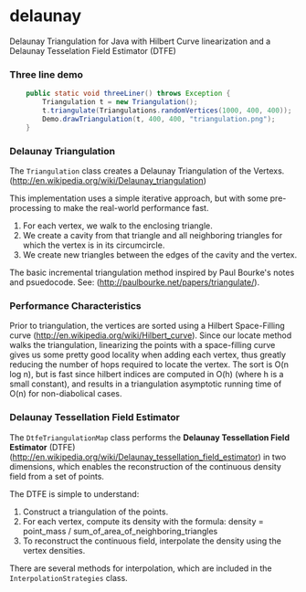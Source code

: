 delaunay
========

Delaunay Triangulation for Java with Hilbert Curve linearization and a Delaunay Tesselation Field Estimator (DTFE)

### Three line demo ###
```Java
	public static void threeLiner() throws Exception {
		Triangulation t = new Triangulation();
		t.triangulate(Triangulations.randomVertices(1000, 400, 400));
		Demo.drawTriangulation(t, 400, 400, "triangulation.png");
	}
```

### Delaunay Triangulation ###
The `Triangulation` class creates a Delaunay Triangulation of the Vertexs. (http://en.wikipedia.org/wiki/Delaunay_triangulation)

This implementation uses a simple iterative approach, but with some pre-processing
 to make the real-world performance fast.

1. For each vertex, we walk to the enclosing triangle.
2. We create a cavity from that triangle and all neighboring triangles for which the vertex is
in its circumcircle.
3. We create new triangles between the edges of the cavity and the
vertex.
 
The basic incremental triangulation method inspired by Paul Bourke's notes
 and psuedocode. See: (http://paulbourke.net/papers/triangulate/).

### Performance Characteristics ###
Prior to triangulation, the vertices are sorted using a Hilbert Space-Filling curve (http://en.wikipedia.org/wiki/Hilbert_curve). Since
our locate method walks the triangulation, linearizing the points with a
space-filling curve gives us some pretty good locality when adding each
vertex, thus greatly reducing the number of hops required to locate the
vertex. The sort is O(n log n), but is fast since hilbert indices are
computed in O(h) (where h is a small constant), and results in a
triangulation asymptotic running time of O(n) for non-diabolical cases.

### Delaunay Tessellation Field Estimator ###
The `DtfeTriangulationMap` class performs the **Delaunay Tessellation Field Estimator** (DTFE) (http://en.wikipedia.org/wiki/Delaunay_tessellation_field_estimator) in two dimensions, which enables the reconstruction of the continuous density field from a set of points.

The DTFE is simple to understand:

1. Construct a triangulation of the points.
2. For each vertex, compute its density with the formula: density = point_mass / sum_of_area_of_neighboring_triangles
3. To reconstruct the continuous field, interpolate the density using the vertex densities.

There are several methods for interpolation, which are included in the `InterpolationStrategies` class.